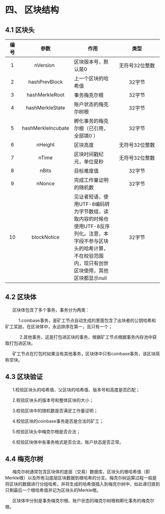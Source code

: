 # 四、 区块结构
## 4.1 区块头

|编号 | 参数 | 作用 | 类型
|:----:|:----:|---|:----:
|<div style="width:23pt;">1</div>  | <div style="width:110pt">nVersion</div> |区块版本号，默认是0|<div style="width:100pt">无符号32位整数</div>
|2  | hashPrevBlock |上一个区块的哈希值|32字节
|3  |hashMerkleRoot|事务梅克尔根|32字节
|4 | hashMerkleState|账户状态的梅克尔树根|32字节
|5 |hashMerklelncubate|孵化事务的梅克尔根（已引用，全部填0   ）|32字节
|6 |nHeight|区块高度|无符号32位整数
|7 |nTime|区块时间戳纪元，单位是秒|无符号32位整数
|8 |nBits|目标难度值|32字节
|9 |nNonce|完成工作量证明的随机数|32字节
|10 |blockNotice|见证者短语，使用UTF-8编码转为字节数组，读取内容的时候也使用UTF-8反序列化。注意，本字段不参与区块头的哈希计算，不在校验范围内，现只有创世区块使用，其他区块都显示null|32字节

## 4.2 区块体
&#160;&#160;&#160;&#160;&#160;&#160;区块体包含了多个事务，事务分为两类：
        
&#160;&#160;&#160;&#160;&#160;&#160;&#160;&#160;&#160;&#160;&#160;1.coinbase事务，是矿工节点自动生成的里面包含了出块者的公钥哈希和矿工奖励，在区块体中，永远排序在第一，且只有一个；


&#160;&#160;&#160;&#160;&#160;&#160;&#160;&#160;&#160;&#160;&#160;&#160;2.其他事务，这是打包进区块的事务，根据矿工节点根据事务内存池中获取打包进区块。

&#160;&#160;&#160;&#160;&#160;&#160;矿工节点在打包时如果没有其他事务，区块体中只有coinbase事务，该区块简称空块。

##  4.3 区块验证
&#160;&#160;&#160;&#160;&#160;&#160;1.校验区块头的哈希值、父区块的哈希值、版本号和高度是否匹配；

&#160;&#160;&#160;&#160;&#160;&#160;2.校验区块头的版本号和整体区块的大小；

&#160;&#160;&#160;&#160;&#160;&#160;3.校验区块中的随机数是否满足工作量证明；

&#160;&#160;&#160;&#160;&#160;&#160;4.校验区块的coinbase事务是否是合法的矿工；

&#160;&#160;&#160;&#160;&#160;&#160;5.校验区块头中梅克尔根是否合法；

&#160;&#160;&#160;&#160;&#160;&#160;6.校验区块体中各事务格式是否合法，账户状态是否正常。

## 4.4 梅克尔树
&#160;&#160;&#160;&#160;&#160;&#160;梅克尔树通常包含区块体的底层（交易）数据库，区块头的根哈希值（即Merkle根）以及所有沿底层区块数据到根哈希的分支。梅克尔树运算过程一般是将区块的数据进行分组哈希，并将生成的哈希值插入到梅克尔树中，如此递归直到只剩最后一个根哈希值并记为区块头的Merkle根。

&#160;&#160;&#160;&#160;&#160;&#160;区块体中分别是事务梅克尔根、账户状态的梅克尔树根和孵化事务的梅克尔根。